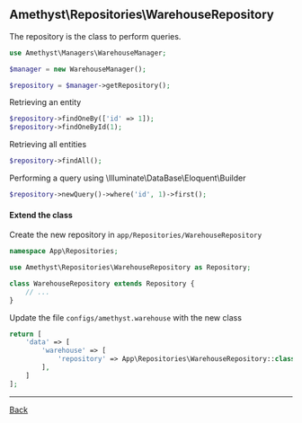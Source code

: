 ## Amethyst\Repositories\WarehouseRepository

The repository is the class to perform queries.

```php
use Amethyst\Managers\WarehouseManager;

$manager = new WarehouseManager();

$repository = $manager->getRepository();

```

Retrieving an entity

```php
$repository->findOneBy(['id' => 1]);
$repository->findOneById(1);

```

Retrieving all entities

```php
$repository->findAll();
```

Performing a query using \Illuminate\DataBase\Eloquent\Builder

```php
$repository->newQuery()->where('id', 1)->first();

```

#### Extend the class

Create the new repository in `app/Repositories/WarehouseRepository`
```php
namespace App\Repositories;

use Amethyst\Repositories\WarehouseRepository as Repository;

class WarehouseRepository extends Repository {
	// ...
}
```
Update the file `configs/amethyst.warehouse` with the new class
```php
return [
    'data' => [
        'warehouse' => [
            'repository' => App\Repositories\WarehouseRepository::class,
        ],
    ]
];
```

---
[Back](index.md)